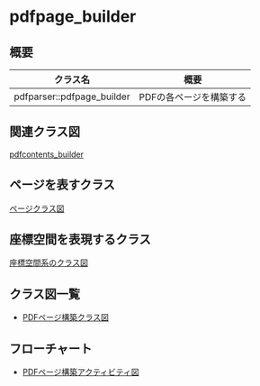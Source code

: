 # pdfpage_builder
## 概要
| クラス名 | 概要 |
| --- | --- |
| pdfparser::pdfpage_builder | PDFの各ページを構築する |

## 関連クラス図
[pdfcontents_builder](pdfcontents_builder/pdfcontents_builder.md)

## ページを表すクラス
[ページクラス図](PDFPage.class.pu)

## 座標空間を表現するクラス
[座標空間系のクラス図](space.class.pu)

## クラス図一覧
- [PDFページ構築クラス図](pdfpage_builder.class.pu)

## フローチャート
- [PDFページ構築アクティビティ図](pdfpage_builder.activity.pu)

